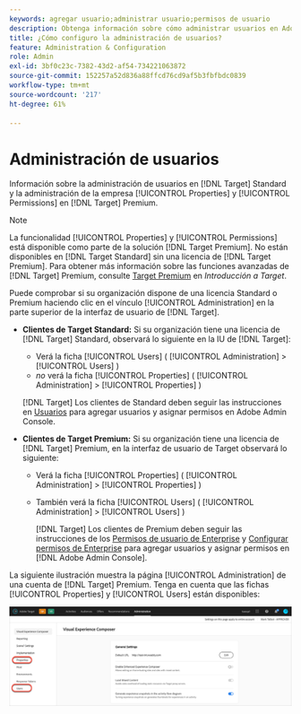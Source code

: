 ```yaml
---
keywords: agregar usuario;administrar usuario;permisos de usuario
description: Obtenga información sobre cómo administrar usuarios en Adobe  [!DNL Target]  Standard y sobre la administración de propiedades y permisos empresariales en Adobe  [!DNL Target]  Premium.
title: ¿Cómo configuro la administración de usuarios?
feature: Administration & Configuration
role: Admin
exl-id: 3bf0c23c-7382-43d2-af54-734221063872
source-git-commit: 152257a52d836a88ffcd76cd9af5b3fbfbdc0839
workflow-type: tm+mt
source-wordcount: '217'
ht-degree: 61%

---
```


# Administración de usuarios

Información sobre la administración de usuarios en [!DNL Target] Standard y la administración de la empresa [!UICONTROL Properties] y [!UICONTROL Permissions] en [!DNL Target] Premium.

>[!NOTE]
>
>La funcionalidad [!UICONTROL Properties] y [!UICONTROL Permissions] está disponible como parte de la solución [!DNL Target Premium]. No están disponibles en [!DNL Target Standard] sin una licencia de [!DNL Target Premium]. Para obtener más información sobre las funciones avanzadas de [!DNL Target] Premium, consulte [Target Premium](/help/main/c-intro/intro.md#premium) en *Introducción a Target*.

Puede comprobar si su organización dispone de una licencia Standard o Premium haciendo clic en el vínculo [!UICONTROL Administration] en la parte superior de la interfaz de usuario de [!DNL Target].

* **Clientes de Target Standard:** Si su organización tiene una licencia de [!DNL Target] Standard, observará lo siguiente en la IU de [!DNL Target]:

   * Verá la ficha [!UICONTROL Users] ( [!UICONTROL Administration] > [!UICONTROL Users] )
   * *no* verá la ficha [!UICONTROL Properties] ( [!UICONTROL Administration] > [!UICONTROL Properties] )

  [!DNL Target] Los clientes de Standard deben seguir las instrucciones en [Usuarios](/help/main/administrating-target/c-user-management/c-user-management/user-management.md) para agregar usuarios y asignar permisos en Adobe Admin Console.

* **Clientes de Target Premium:** Si su organización tiene una licencia de [!DNL Target] Premium, en la interfaz de usuario de Target observará lo siguiente:

   * Verá la ficha [!UICONTROL Properties] ( [!UICONTROL Administration] > [!UICONTROL Properties] )
   * También verá la ficha [!UICONTROL Users] ( [!UICONTROL Administration] > [!UICONTROL Users] )

     [!DNL Target] Los clientes de Premium deben seguir las instrucciones de los [Permisos de usuario de Enterprise](/help/main/administrating-target/c-user-management/property-channel/property-channel.md#concept_E396B16FA2024ADBA27BC056138F9838) y [Configurar permisos de Enterprise](/help/main/administrating-target/c-user-management/property-channel/properties-overview.md#concept_22F2855DBF0D4754B9460F5D68749C71) para agregar usuarios y asignar permisos en [!DNL Adobe Admin Console].

La siguiente ilustración muestra la página [!UICONTROL Administration] de una cuenta de [!DNL Target] Premium. Tenga en cuenta que las fichas [!UICONTROL Properties] y [!UICONTROL Users] están disponibles:

![Pestaña Administración](/help/main/administrating-target/assets/premium.png)
